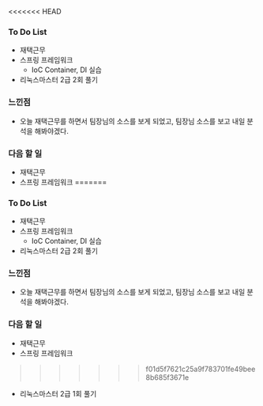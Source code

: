 <<<<<<< HEAD
### To Do List

-  재택근무
-  스프링 프레임워크
   -  IoC Container, DI 실습
-  리눅스마스터 2급 2회 풀기

  

### 느낀점

- 오늘 재택근무를 하면서 팀장님의 소스를 보게 되었고, 팀장님 소스를 보고 내일 분석을 해봐야겠다.



### 다음 할 일

-  재택근무
-  스프링 프레임워크
=======
### To Do List

-  재택근무
-  스프링 프레임워크
   -  IoC Container, DI 실습
-  리눅스마스터 2급 2회 풀기

  

### 느낀점

- 오늘 재택근무를 하면서 팀장님의 소스를 보게 되었고, 팀장님 소스를 보고 내일 분석을 해봐야겠다.



### 다음 할 일

-  재택근무
-  스프링 프레임워크
>>>>>>> f01d5f7621c25a9f783701fe49bee8b685f3671e
-  리눅스마스터 2급 1회 풀기